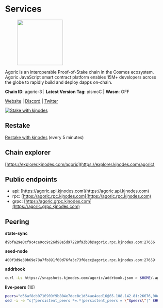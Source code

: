 # Services

<figure><img src="https://raw.githubusercontent.com/kj89/testnet_manuals/main/pingpub/logos/agoric.png" width="150" alt=""><figcaption></figcaption></figure>

Agoric is an interoperable Proof-of-Stake chain in the Cosmos ecosystem.  Agoric JavaScript smart contract platform enables 15M+ developers across the  globe to rapidly build and deploy dapps on-chain.

**Chain ID**: agoric-3 | **Latest Version Tag**: pismoC | **Wasm**: OFF

[Website](https://agoric.com) | [Discord](https://discord.com/invite/qDW8DRes4s) | [Twitter](https://twitter.com/agoric)

[![Stake with kjnodes](https://i.ibb.co/cr44Q8j/button-stake-with-kjnodes.png)](https://restake.app/agoric/agoricvaloper1ku5sm2twlsywdrp4wz3kfwgyrtqtp0lpr3nvk8)

## Restake

[Restake with kjnodes](https://restake.app/agoric/agoricvaloper1ku5sm2twlsywdrp4wz3kfwgyrtqtp0lpr3nvk8) (every 5 minutes)
## Chain explorer
[https://explorer.kjnodes.com/agoric](https://explorer.kjnodes.com/agoric)

## Public endpoints

* api: [https://agoric.api.kjnodes.com](https://agoric.api.kjnodes.com)
* rpc: [https://agoric.rpc.kjnodes.com](https://agoric.rpc.kjnodes.com)
* grpc: [https://agoric.grpc.kjnodes.com](https://agoric.grpc.kjnodes.com)

## Peering

**state-sync**

```text
d9bfa29e0cf9c4ce0cc9c26d98e5d97228f93b0b@agoric.rpc.kjnodes.com:27656
```

**seed-node**

```text
400f3d9e30b69e78a7fb891f60d76fa3c73f0ecc@agoric.rpc.kjnodes.com:27659
```

**addrbook**
```bash
curl -Ls https://snapshots.kjnodes.com/agoric/addrbook.json > $HOME/.agoric/config/addrbook.json
```

**live-peers** (10)
```bash
peers="d56af8cb0716909f9b804e7dec8c1d34ae4eed16@65.108.142.81:26676,00dc1964683a005274c39d3f347e83a5651dd923@65.21.127.159:26656,a65d3172dca90f0d9f8251c3ed2747f350eb9a7e@95.216.246.187:26656,f095bb53006ebddcbbf29c8df70dddcba6419e36@142.93.145.13:26656,d9bfa29e0cf9c4ce0cc9c26d98e5d97228f93b0b@65.109.88.38:27656,4cfac01c912d33f74cb7b66e8b7005aaae47fc2a@146.190.59.8:26060,384e9743b277373ba5c06015ef554487c6067bdf@54.74.222.43:30303,6ba72731d54ded6d012fa7b02ae46e0c214b1e07@5.75.230.116:26656,e70955351f601ea5be9a9bf41032949a777f31b3@207.244.255.229:10003,ca4c3b9d0cf78d934a3b972c328db2e4a9a66c42@64.32.40.114:26656"
sed -i -e "s|^persistent_peers *=.*|persistent_peers = \"$peers\"|" $HOME/.agoric/config/config.toml
```
